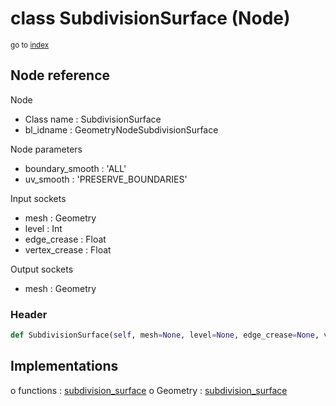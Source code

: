 # class SubdivisionSurface (Node)

<sub>go to [index](/docs/index.md)</sub>

## Node reference

Node
 - Class name : SubdivisionSurface
 - bl_idname : GeometryNodeSubdivisionSurface

Node parameters
 - boundary_smooth : 'ALL'
 - uv_smooth : 'PRESERVE_BOUNDARIES'

Input sockets
 - mesh : Geometry
 - level : Int
 - edge_crease : Float
 - vertex_crease : Float

Output sockets
 - mesh : Geometry

### Header

``` python
def SubdivisionSurface(self, mesh=None, level=None, edge_crease=None, vertex_crease=None, boundary_smooth='ALL', uv_smooth='PRESERVE_BOUNDARIES', node_label=None, node_color=None):
```

## Implementations

o functions : [subdivision_surface](/docs/GeoNodes_classes/GLOBAL.md#subdivision_surface)
o Geometry : [subdivision_surface](/docs/GeoNodes_classes/Geometry.md#subdivision_surface)


